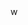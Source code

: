 




<!-- Tasks:
1. Repeat the class
2. Product listing use fake json data 
3. Align 3 products per give proper styling -->


<!-- Key prop:

Key prop is essential when rendering the list using map method 
it tells react that each item has unique identity , Because of this effient updates can be possible -->



<!-- State and Props  -->


<!-- State : State is an object in react which holds the information of the component 
State is mutable 
State is Private to a component 
State holds the component data 

0 -> State 
over the  time change the state when user interacts 
Example : Counter , Initial 0 , i can change count by user interactions  -->

<!-- Attribute : additional info given to a element  -->

<!-- Props :
Props are the additional info given to a component , 
Through props we can control the components ,
Props are the way to transfer the data from parent component to child component
Props are immutable
Props is an object 

Props 2 ways 
1. General prop :Props are the additional info given to a component
2. Children prop : It is the way to nest the components , also using this way we can forward the data -->

<!-- Encapsulate the components or jsx with in the component  -->











<!-- 3 monkeys 
3 ghosts 

boat 2 

A 
B  -->w











<!-- Lady 500 


Shop A 
Shop B 

a. 1000 
b. 900 
c. 600 
d. 500
e none of above  -->


<!-- 5 jars 
a,b,c,d,e
weigh
 -->


<!-- a - 1 10 
b - 2 20 
c - 3 30 
d - 4 40 
e - 5 50 


150 -->




<!-- To run this app use 

npm run hello  -->
